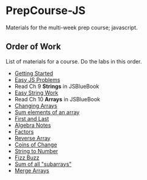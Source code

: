 # PrepCourse-JS

Materials for the multi-week prep course; javascript.

## Order of Work

List of materials for a course. Do the labs in this order.

- [Getting Started](GettingStarted.md)
- [Easy JS Problems](EasyJavascriptQs.md)
- Read Ch 9 __Strings__ in JSBlueBook
- [Easy String Work](EasyStringWork.md)
- Read Ch 10 __Arrays__ in JSBlueBook
- [Changing Arrays](ArrayElementChange.md)
- [Sum elements of an array](SumOfArray.md)
- [First and Last](FirstAndLast.md)
- [Algebra Notes](AlgebraNotes.md)
- [Factors](IsFactorOf.md)
- [Reverse Array](ArrayReverse.md)
- [Coins of Change](CoinChange.md)
- [String to Number](StringToNumber.md)
- [Fizz Buzz](FizzBuzz.md)
- [Sum of all "subarrays"](SubarraySum.md)
- [Merge Arrays](MergeArrays.md)
